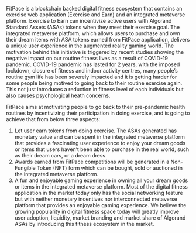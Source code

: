 FitPace is a blockchain backed digital fitness ecosystem that contains an exercise web application (Exercise and Earn) and an integrated metaverse platform.
Exercise to Earn can incentivize active users with Algorand Standard Assets (ASAs) tokens when they meet their exercise goal. The integrated metaverse platform, which allows users to purchase and own their dream items with ASA tokens earned from FitPace application, delivers a unique user experience in the augmented reality gaming world.
The motivation behind this initiative is triggered by recent studies showing the negative impact on our routine fitness lives as a result of COVID-19 pandemic. COVID-19 pandemic has lasted for 2 years, with the imposed lockdown, closure of fitness and indoor activity centres, many people’s routine gym life has been severely impacted and it is getting harder for some people being motived to going back to their routine exercise again. This not just introduces a reduction in fitness level of each individuals but also causes psychological heath concerns.

FitPace aims at motivating people to go back to their pre-pandemic health routines by incentivizing their participation in doing exercise, and is going to achieve that from below three aspects:
1.	Let user earn tokens from doing exercise. The ASAs generated has monetary value and can be spent in the integrated metaverse platform that provides a fascinating user experience to enjoy your dream goods or items that users haven’t been able to purchase in the real world, such as their dream cars, or a dream dress.
2.	Awards earned from FitPace competitions will be generated in a Non-Fungible Token (NFT) form which can be bought, sold or auctioned in the integrated metaverse platform.
3.	A fun and enjoyable gaming experience in owning all your dream goods or items in the integrated metaverse platform.
Most of the digital fitness application in the market today only has the social networking feature but with neither monetary incentives nor interconnected  metaverse platform that provides an enjoyable gaming experience.
We believe the growing popularity in digital fitness space today will greatly improve user adoption, liquidity, market branding and market share of Algorand ASAs by introducing this fitness ecosystem in the market.
